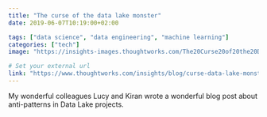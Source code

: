 ```yaml
---
title: "The curse of the data lake monster"
date: 2019-06-07T10:19:00+02:00

tags: ["data science", "data engineering", "machine learning"]
categories: ["tech"]
image: "https://insights-images.thoughtworks.com/The20Curse20of20the20Data20Lake20Monster_1_a6fc7d1324669471c659cd8c85fcadc3.png"

# Set your external url
link: "https://www.thoughtworks.com/insights/blog/curse-data-lake-monster"
---
```

My wonderful colleagues Lucy and Kiran wrote a wonderful blog post about anti-patterns in Data Lake projects.